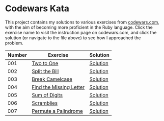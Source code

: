 # Codewars Kata
This project contains my solutions to various exercises from [codewars.com](www.codewars.com), with the aim of becoming more proficient in the Ruby language. Click the exercise name to visit the instruction page on codewars.com, and click the solution (or navigate to the file above) to see how I approached the problem.

| Number | Exercise | Solution |
|---|---|---|
| 001 | [Two to One](https://www.codewars.com/kata/5656b6906de340bd1b0000ac/ruby) | [Solution](https://github.com/gloyens/codewars-kata/blob/main/001-two-to-one.rb) |
| 002 | [Split the Bill](https://www.codewars.com/kata/5641275f07335295f10000d0/ruby) | [Solution](https://github.com/gloyens/codewars-kata/blob/main/002-split-the-bill.rb) |
| 003 | [Break Camelcase](https://www.codewars.com/kata/5208f99aee097e6552000148/ruby) | [Solution](https://github.com/gloyens/codewars-kata/blob/main/003-break-camelcase.rb) |
| 004 | [Find the Missing Letter](https://www.codewars.com/kata/5839edaa6754d6fec10000a2/ruby) | [Solution](https://github.com/gloyens/codewars-kata/blob/main/004-find-the-missing-letter.rb) |
| 005 | [Sum of Digits](https://www.codewars.com/kata/541c8630095125aba6000c00/ruby) | [Solution](https://github.com/gloyens/codewars-kata/blob/main/005-sum-of-digits.rb)
| 006 | [Scramblies](https://www.codewars.com/kata/55c04b4cc56a697bb0000048/ruby) | [Solution](https://github.com/gloyens/codewars-kata/blob/main/006-scramblies.rb) |
| 007 | [Permute a Palindrome](https://www.codewars.com/kata/58ae6ae22c3aaafc58000079/ruby) | [Solution](https://github.com/gloyens/codewars-kata/blob/main/007-permute-a-palindrome.rb)
